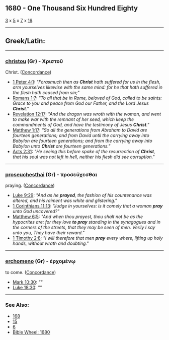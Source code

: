 ## 1680 - One Thousand Six Hundred Eighty
[3](3) x [5](5) x [7](7) x [16](16).

---

## Greek/Latin:

---

### [christou](/greek?word=christou) (Gr) - Χριστοῦ
Christ. ([Concordance](https://biblehub.com/greek/christou_5547.htm))

- [1 Peter 4:1](https://biblehub.com/1_peter/4-1.htm): *"Forasmuch then as **Christ** hath suffered for us in the flesh, arm yourselves likewise with the same mind: for he that hath suffered in the flesh hath ceased from sin;"*
- [Romans 1:7](https://biblehub.com/romans/1-7.htm): *"To all that be in Rome, beloved of God, called to be saints: Grace to you and peace from God our Father, and the Lord Jesus **Christ**."*
- [Revelation 12:17](https://biblehub.com/revelation/12-17.htm): *"And the dragon was wroth with the woman, and went to make war with the remnant of her seed, which keep the commandments of God, and have the testimony of Jesus **Christ**."*
- [Matthew 1:17](https://biblehub.com/matthew/1-17.htm): *"So all the generations from Abraham to David are fourteen generations; and from David until the carrying away into Babylon are fourteen generations; and from the carrying away into Babylon unto **Christ** are fourteen generations."*
- [Acts 2:31](https://biblehub.com/acts/2-31.htm): *"He seeing this before spake of the resurrection of **Christ**, that his soul was not left in hell, neither his flesh did see corruption."*

---

### [proseuchesthai](/greek?word=proseuchesthai) (Gr) - προσεύχεσθαι
praying. ([Concordance](https://biblehub.com/greek/proseuchesthai_4336.htm))

- [Luke 9:29](https://biblehub.com/luke/9-29.htm): *"And as he **prayed**, the fashion of his countenance was altered, and his raiment was white and glistering."*
- [1 Corinthians 11:13](https://biblehub.com/1_corinthians/11-13.htm): *"Judge in yourselves: is it comely that a woman **pray** unto God uncovered?"*
- [Matthew 6:5](https://biblehub.com/matthew/6-5.htm): *"And when thou prayest, thou shalt not be as the hypocrites are: for they love **to pray** standing in the synagogues and in the corners of the streets, that they may be seen of men. Verily I say unto you, They have their reward."*
- [1 Timothy 2:8](https://biblehub.com/1_timothy/2-8.htm): *"I will therefore that men **pray** every where, lifting up holy hands, without wrath and doubting."*

---

### [erchomeno](/greek?word=erchomenO) (Gr) - ἐρχομένῳ
to come. ([Concordance](https://biblehub.com/greek/erchomeno__2064.htm))

- [Mark 10:30](https://biblehub.com/mark/10-30.htm): *""*
- [Luke 18:30](https://biblehub.com/luke/18-30.htm): *""*

---

### See Also:

- [168](168)
- [15](15)
- [6](6)
- [Bible Wheel: 1680](https://www.biblewheel.com//GR/GR_Database.php?SearchBy_Gematria=1680)
